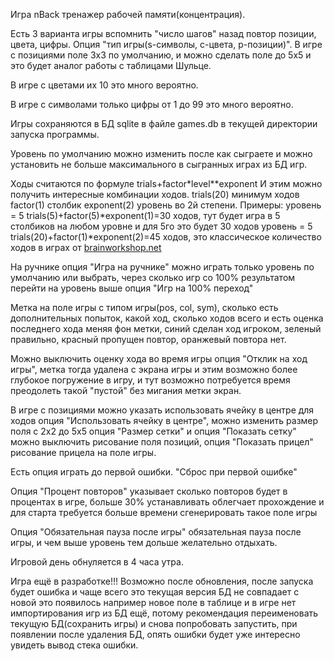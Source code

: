 Игра nBack тренажер рабочей памяти(концентрация).

Есть 3 варианта игры вспомнить "число шагов" назад повтор позиции, цвета, цифры. Опция "тип игры(s-символы, c-цвета, р-позиции)".
В игре с позициями поле 3х3 по умолчанию, и можно сделать поле до 5х5 и это будет аналог работы с таблицами Шульце.

В игре с цветами их 10 это много вероятно.

В игре с символами только цифры от 1 до 99 это много вероятно.

Игры сохраняются в БД sqlite в файле games.db в текущей директории запуска программы.

Уровень по умолчанию можно изменить после как сыграете и можно установить не больше максимального в сыгранных играх из БД игр.

Ходы считаются по формуле trials+factor*level**exponent
И этим можно получить интересные комбинации ходов.
trials(20) минимум ходов
factor(1) столбик
exponent(2) уровень во 2й степени.
Примеры:
уровень = 5  trials(5)+factor(5)*exponent(1)=30 ходов, тут будет игра в 5 столбиков на любом уровне и для 5го это будет 30 ходов
уровень = 5  trials(20)+factor(1)*exponent(2)=45 ходов, это классическое количество ходов в играх от [brainworkshop.net](http://brainworkshop.net/tutorial.html)

На ручнике опция "Игра на ручнике" можно играть только уровень по умолчанию или выбрать, через сколько игр со 100% результатом перейти на уровень выше опция "Игр на 100% переход"

Метка на поле игры с типом игры(pos, col, sym), сколько есть дополнительных попыток, какой ход, сколько ходов всего и есть оценка последнего хода меняя фон метки, синий сделан ход игроком, зеленый правильно, красный пропущен повтор, оранжевый повтора нет.

Можно выключить оценку хода во время игры опция "Отклик на ход игры", метка тогда удалена с экрана игры и этим возможно более глубокое погружение в игру, и тут возможно потребуется время преодолеть такой "пустой" без мигания метки экран.

В игре с позициями можно указать использовать ячейку в центре для ходов опция "Использовать ячейку в центре",
можно изменить размер поля с 2х2 до 5х5 опция "Размер сетки" и опция "Показать сетку" можно выключить рисование поля позиций, опция "Показать прицел" рисование прицела на поле игры.

Есть опция играть до первой ошибки. "Сброс при первой ошибке"

Опция "Процент повторов" указывает сколько повторов будет в процентах в игре, больше 30% устанавливать облегчает прохождение и для старта требуется больше времени сгенерировать такое поле игры

Опция "Обязательная пауза после игры" обязательная пауза после игры, и чем выше уровень тем дольше желательно отдыхать.

Игровой день обнуляется в 4 часа утра.


Игра ещё в разработке!!! Возможно после обновления, после запуска будет ошибка и чаще всего это текущая версия БД не совпадает с новой это появилось например новое поле в таблице и в игре нет импортирования игр из БД ещё, потому рекомендация переименовать текущую БД(сохранить игры) и снова попробовать запустить, при появлении после удаления БД, опять ошибки будет уже интересно увидеть вывод стека ошибки.